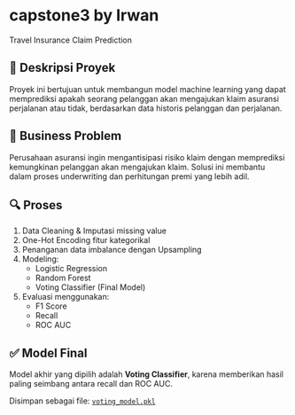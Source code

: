 # capstone3 by Irwan

Travel Insurance Claim Prediction

## 📌 Deskripsi Proyek
Proyek ini bertujuan untuk membangun model machine learning yang dapat memprediksi apakah seorang pelanggan akan mengajukan klaim asuransi perjalanan atau tidak, berdasarkan data historis pelanggan dan perjalanan.

## 🧠 Business Problem
Perusahaan asuransi ingin mengantisipasi risiko klaim dengan memprediksi kemungkinan pelanggan akan mengajukan klaim. Solusi ini membantu dalam proses underwriting dan perhitungan premi yang lebih adil.


## 🔍 Proses
1. Data Cleaning & Imputasi missing value
2. One-Hot Encoding fitur kategorikal
3. Penanganan data imbalance dengan Upsampling
4. Modeling:
   - Logistic Regression
   - Random Forest
   - Voting Classifier (Final Model)
5. Evaluasi menggunakan:
   - F1 Score
   - Recall
   - ROC AUC

## ✅ Model Final
Model akhir yang dipilih adalah **Voting Classifier**, karena memberikan hasil paling seimbang antara recall dan ROC AUC.

Disimpan sebagai file: [`voting_model.pkl`](./voting_model.pkl)


